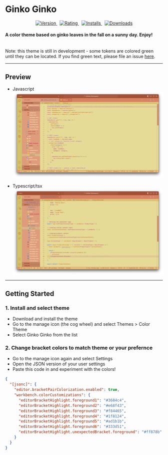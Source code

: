 # Ginko Ginko

<p align="center">
    <a href="https://marketplace.visualstudio.com/items?itemName=MosseSox.ginko-ginko">
        <img src="https://vsmarketplacebadges.dev/version-short/MosseSox.ginko-ginko.jpg?style=for-the-badge&colorA=252526&colorB=1B9AAA&label=Version" alt="Version">
    </a>&nbsp;
    <a href="https://marketplace.visualstudio.com/items?itemName=MosseSox.ginko-ginko">
        <img src="https://vsmarketplacebadges.dev/rating-short/MosseSox.ginko-ginko.jpg?style=for-the-badge&colorA=252526&colorB=1B9AAA&label=Rating" alt="Rating">
    </a>&nbsp;
    <a href="https://marketplace.visualstudio.com/items?itemName=MosseSox.ginko-ginko">
        <img src="https://vsmarketplacebadges.dev/installs-short/MosseSox.ginko-ginko.jpg?style=for-the-badge&colorA=252526&colorB=1B9AAA&label=Installs" alt="Installs">
    </a>&nbsp;
    <a href="https://marketplace.visualstudio.com/items?itemName=MosseSox.ginko-ginko">
        <img src="https://vsmarketplacebadges.dev/downloads-short/MosseSox.ginko-ginko.jpg?style=for-the-badge&colorA=252526&colorB=1B9AAA&label=Downloads" alt="Downloads">
    </a>
</p>

#### A color theme based on ginko leaves in the fall on a sunny day. Enjoy!

<br/>
Note: this theme is still in development - some tokens are colored green until they can be located. If you find green text, please file an issue <a href='https://github.com/Mosse-Sox/ginko-ginko/issues'>here</a>.

<hr/>

## Preview

- Javascript
  ![ginko ginko js highlighing](https://github.com/Mosse-Sox/ginko-ginko/blob/main/images/jsginko.png?raw=true)

- Typescript/tsx
  ![ginko ginko ts highlighing](https://github.com/Mosse-Sox/ginko-ginko/blob/main/images/typescriptginko.png?raw=true)

<hr/>

## Getting Started

### 1. Install and select theme

- Download and install the theme
- Go to the manage icon (the cog wheel) and select Themes > Color Theme
- Select Ginko Ginko from the list

### 2. Change bracket colors to match theme or your prefernce

- Go to the manage icon again and select Settings
- Open the JSON version of your user settings
- Paste this code in and experiment with the colors!

```json
{
  "[jsonc]": {
    "editor.bracketPairColorization.enabled": true,
    "workbench.colorCustomizations": {
      "editorBracketHighlight.foreground1": "#3684c4",
      "editorBracketHighlight.foreground2": "#e68f43",
      "editorBracketHighlight.foreground3": "#f84465",
      "editorBracketHighlight.foreground4": "#1f8124",
      "editorBracketHighlight.foreground5": "#ad1b1b",
      "editorBracketHighlight.foreground6": "#333d51",
      "editorBracketHighlight.unexpectedBracket.foreground": "#ff878b"
    }
  }
}
```
